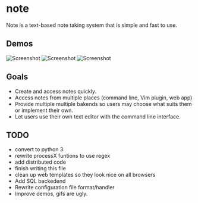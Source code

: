 note
====

Note is a text-based note taking system that is simple and fast to use.  

Demos
----

![Screenshot](https://raw.github.com/dwwkelly/note/master/demos/demo_01.gif)
![Screenshot](https://raw.github.com/dwwkelly/note/master/demos/demo_02.gif)
![Screenshot](https://raw.github.com/dwwkelly/note/master/demos/demo_03.gif)

Goals
----
- Create and access notes quickly.
- Access notes from multiple places (command line, Vim plugin, web app)
- Provide multiple multiple bakends so users may choose what suits them or implement their own.
- Let users use their own text editor with the command line interface.

TODO
----

- convert to python 3
- rewrite processX funtions to use regex
- add distributed code
- finish writing this file
- clean up web templates so they look nice on all browsers
- Add SQL backedend
- Rewrite configuration file format/handler
- Improve demos, gifs are ugly.
